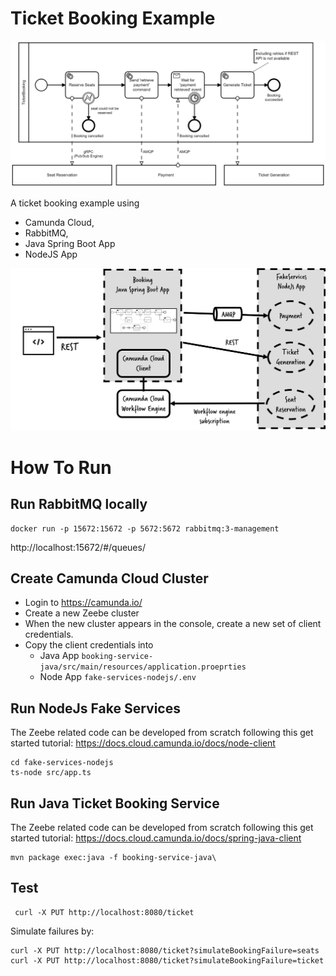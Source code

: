 # Ticket Booking Example

![Ticket Booking Process](booking-service-java/src/main/resources/ticket-booking.png)

A ticket booking example using 
* Camunda Cloud, 
* RabbitMQ,
* Java Spring Boot App
* NodeJS App

![Architecture Overview](architecture.png)

# How To Run

## Run RabbitMQ locally

```
docker run -p 15672:15672 -p 5672:5672 rabbitmq:3-management
```

http://localhost:15672/#/queues/


## Create Camunda Cloud Cluster

* Login to https://camunda.io/
* Create a new Zeebe cluster
* When the new cluster appears in the console, create a new set of client credentials.
* Copy the client credentials into
  * Java App  `booking-service-java/src/main/resources/application.proeprties`
  * Node App `fake-services-nodejs/.env`


## Run NodeJs Fake Services

The Zeebe related code can be developed from scratch following this get started tutorial: https://docs.cloud.camunda.io/docs/node-client

```
cd fake-services-nodejs
ts-node src/app.ts
```

## Run Java Ticket Booking Service

The Zeebe related code can be developed from scratch following this get started tutorial: https://docs.cloud.camunda.io/docs/spring-java-client

```
mvn package exec:java -f booking-service-java\
```

## Test

```
 curl -X PUT http://localhost:8080/ticket
```

Simulate failures by:

```
curl -X PUT http://localhost:8080/ticket?simulateBookingFailure=seats
curl -X PUT http://localhost:8080/ticket?simulateBookingFailure=ticket
```